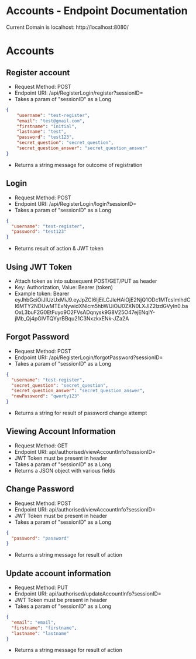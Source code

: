 # Accounts - Endpoint Documentation

Current Domain is localhost: http://localhost:8080/
# Accounts
## Register account
* Request Method: POST
* Endpoint URI: /api/RegisterLogin/register?sessionID=
* Takes a param of "sessionID" as a Long
```json
{
    "username": "test-register",
    "email": "test@gmail.com",
    "firstname": "initial",
    "lastname": "test",
    "password": "test123",
    "secret_question": "secret_question",
    "secret_question_answer": "secret_question_answer"
}
```
* Returns a string message for outcome of registration


## Login
- Request Method: POST
- Endpoint URI: /api/RegisterLogin/login?sessionID=
- Takes a param of "sessionID" as a Long
```json
{
  "username": "test-register",
  "password": "test123"
}
```
* Returns result of action & JWT token


## Using JWT Token
- Attach token as into subsequent POST/GET/PUT as header
- Key: Authorization, Value: Bearer (token)
- Example token: Bearer eyJhbGciOiJIUzUxMiJ9.eyJpZCI6IjEiLCJleHAiOjE2NjQ1ODc1MTcsImlhdCI6MTY2NDUwMTExNywidXNlcm5hbWUiOiJ0ZXN0LXJlZ2lzdGVyIn0.baOxL3buF2G0EtFuyo9O2FVsADqnysk9G8V25O47ejENqlY-jMb_Qj4pGIVTQYyrBBqu21C3NxzkxENk-JZa2A


## Forgot Password
* Request Method: POST
* Endpoint URI: /api/RegisterLogin/forgotPassword?sessionID=
* Takes a param of "sessionID" as a Long
```json
{
  "username": "test-register",
  "secret_question": "secret_question",
  "secret_question_answer": "secret_question_answer",
  "newPassword": "qwerty123"
}
```
* Returns a string for result of password change attempt


## Viewing Account Information
* Request Method: GET
* Endpoint URI: api/authorised/viewAccountInfo?sessionID=
* JWT Token must be present in header
* Takes a param of "sessionID" as a Long
* Returns a JSON object with various fields


## Change Password
* Request Method: POST
* Endpoint URI: api/authorised/viewAccountInfo?sessionID=
* JWT Token must be present in header
* Takes a param of "sessionID" as a Long
```json
{
  "password": "password"
}
```
* Returns a string message for result of action


## Update account information
* Request Method: PUT
* Endpoint URI: api/authorised/updateAccountInfo?sessionID=
* JWT Token must be present in header
* Takes a param of "sessionID" as a Long
```json
{
  "email": "email",
  "firstname": "firstname",
  "lastname": "lastname"
}
```
* Returns a string message for result of action